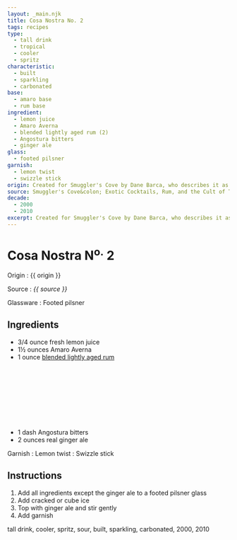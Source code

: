 ```yaml
---
layout: _main.njk
title: Cosa Nostra No. 2
tags: recipes
type:
  - tall drink
  - tropical
  - cooler
  - spritz
characteristic:
  - built
  - sparkling
  - carbonated
base:
  - amaro base
  - rum base
ingredient:
  - lemon juice
  - Amaro Averna
  - blended lightly aged rum (2)
  - Angostura bitters
  - ginger ale
glass:
  - footed pilsner
garnish:
  - lemon twist
  - swizzle stick
origin: Created for Smuggler's Cove by Dane Barca, who describes it as <q>Polite yet deadly.</q>
source: Smuggler's Cove&colon; Exotic Cocktails, Rum, and the Cult of Tiki
decade:
  - 2000
  - 2010
excerpt: Created for Smuggler's Cove by Dane Barca, who describes it as "Polite yet deadly."
---
```


<!-- markdownlint-disable MD025 -->
# Cosa Nostra N<sup>o.</sup> 2
<!-- markdownlint-disable MD025 -->

Origin
  : {{ origin }}

Source
  : <cite><span data-pagefind-filter="Source">{{ source }}</span></cite>

Glassware
  : <span data-pagefind-filter="Glassware">Footed pilsner</span>

## Ingredients

- 3/4 ounce fresh lemon juice
- 1&frac12; ounces Amaro Averna
- 1 ounce [blended lightly aged rum](/rums/04-rum-blended-lightly-aged/)<icon-l space="1em" class="bigger" label="(2)"><span class="with-icon"><svg class="icon"><use href="/assets/images/icons/circle-2.svg#circle-2"></use></svg></span></icon-l>
- 1 dash Angostura bitters
- 2 ounces real ginger ale

Garnish
  : <span data-pagefind-filter="Garnish">Lemon twist</span>
  : <span data-pagefind-filter="Garnish">Swizzle stick</span>

## Instructions

1. Add all ingredients except the ginger ale to a footed pilsner glass
2. Add cracked or cube ice
3. Top with ginger ale and stir gently
4. Add garnish

<div
  class="sr-only"
  data-cat[0]="Drink"
  data-type[0]="Tall drink"
  data-type[1]="Tropical"
  data-type[2]="Cooler"
  data-type[3]="Spritz"
  data-char[0]="Built"
  data-char[1]="Sparkling"
  data-char[2]="Carbonated"
  data-origin[0]="Dane Barca"
  data-origin[1]="Smuggler’s Cove"
  data-base[0]="Rum/Cane spirits"
  data-base[1]="Amaro"
  data-ingredient[0]="Lemon juice"
  data-ingredient[1]="Amaro Averna"
  data-ingredient[2]="Amaro, Italian, bitter"
  data-ingredient[3]="Blended lightly aged rum [2]"
  data-ingredient[4]="Angostura bitters"
  data-ingredient[5]="Ginger ale"
  data-pantry[0]="Lemon twist"
  data-juice[0]="Lemon juice"
  data-liquor[0]="Amaro Averna"
  data-liquor[1]="Amaro, Italian, bitter"
  data-liquor[2]="Blended lightly aged rum [2]"
  data-bitters[0]="Angostura bitters"
  data-soda[0]="Ginger ale"
  data-decade[0]="2000"
  data-decade[1]="2010"
  data-pagefind-filter="
    Category[data-cat[0]],
    Type[data-type[0]],
    Type[data-type[1]],
    Type[data-type[2]],
    Type[data-type[3]],
    Characteristic[data-char[0]],
    Characteristic[data-char[1]],
    Characteristic[data-char[2]],
    Origin[data-origin[0]],
    Origin[data-origin[1]],
    Base[data-base[0]],
    Base[data-base[1]],
    Ingredient[data-ingredient[0]],
    Ingredient[data-ingredient[1]],
    Ingredient[data-ingredient[2]],
    Ingredient[data-ingredient[3]],
    Ingredient[data-ingredient[4]],
    Ingredient[data-ingredient[5]],
    Pantry[data-pantry[0]],
    Juice[data-juice[0]],
    Liquor[data-liquor[0]],
    Liquor[data-liquor[1]],
    Liquor[data-liquor[2]],
    Bitters[data-bitters[0]],
    Soda & seltzer[data-soda[0]],
    Decade[data-decade[0]],
    Decade[data-decade[1]]
  "
>
</div>

<div class="keywords" aria-hidden>tall drink, cooler, spritz, sour, built, sparkling, carbonated, 2000, 2010</div>
